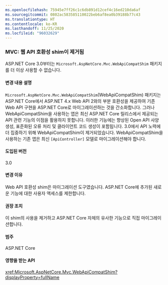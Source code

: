 ```yaml
---
ms.openlocfilehash: 75945e7ff26c1c6db891d12cef4c16ed210da6af
ms.sourcegitcommit: 0802ac583585110022beb6af8ea0b39188b77c43
ms.translationtype: HT
ms.contentlocale: ko-KR
ms.lasthandoff: 11/25/2020
ms.locfileid: "96032629"
---
```

### <a name="mvc-web-api-compatibility-shim-removed"></a>MVC: 웹 API 호환성 shim이 제거됨

ASP.NET Core 3.0부터는 `Microsoft.AspNetCore.Mvc.WebApiCompatShim` 패키지를 더 이상 사용할 수 없습니다.

#### <a name="change-description"></a>변경 내용 설명

`Microsoft.AspNetCore.Mvc.WebApiCompatShim`(WebApiCompatShim) 패키지는 ASP.NET Core에서 ASP.NET 4.x Web API 2와의 부분 호환성을 제공하여 기존 Web API 구현을 ASP.NET Core로 마이그레이션하는 것을 간소화합니다. 그러나 WebApiCompatShim을 사용하는 앱은 최신 ASP.NET Core 릴리스에서 제공되는 API 관련 기능의 이점을 활용하지 못합니다. 이러한 기능에는 향상된 Open API 사양 생성, 표준화된 오류 처리 및 클라이언트 코드 생성이 포함됩니다. 3\.0에서 API 노력에 더 집중하기 위해 WebApiCompatShim이 제거되었습니다. WebApiCompatShim을 사용하는 기존 앱은 최신 `[ApiController]` 모델로 마이그레이션해야 합니다.

#### <a name="version-introduced"></a>도입된 버전

3.0

#### <a name="reason-for-change"></a>변경 이유

Web API 호환성 shim은 마이그레이션 도구였습니다. ASP.NET Core에 추가된 새로운 기능에 대한 사용자 액세스를 제한합니다.

#### <a name="recommended-action"></a>권장 조치

이 shim의 사용을 제거하고 ASP.NET Core 자체의 유사한 기능으로 직접 마이그레이션합니다.

#### <a name="category"></a>범주

ASP.NET Core

#### <a name="affected-apis"></a>영향을 받는 API

<xref:Microsoft.AspNetCore.Mvc.WebApiCompatShim?displayProperty=fullName>

<!--

#### Affected APIs

N:Microsoft.AspNetCore.Mvc.WebApiCompatShim

-->
